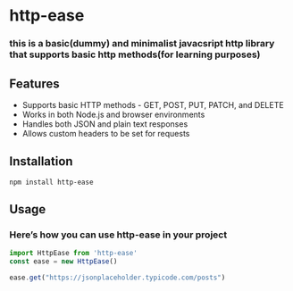 # http-ease 
###  this is a basic(dummy) and minimalist javacsript http library that supports basic http methods(for learning purposes)

## Features
- Supports basic HTTP methods - GET, POST, PUT, PATCH, and DELETE
- Works in both Node.js and browser environments
- Handles both JSON and plain text responses
- Allows custom headers to be set for requests
## Installation
```cli
npm install http-ease
```
## Usage
### Here’s how you can use http-ease in your project

```javascript 
import HttpEase from 'http-ease'
const ease = new HttpEase()
```

``` javascript 
ease.get("https://jsonplaceholder.typicode.com/posts")

```



